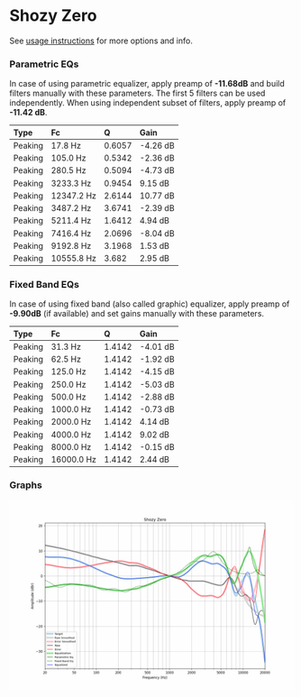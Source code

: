 # Shozy Zero
See [usage instructions](https://github.com/jaakkopasanen/AutoEq#usage) for more options and info.

### Parametric EQs
In case of using parametric equalizer, apply preamp of **-11.68dB** and build filters manually
with these parameters. The first 5 filters can be used independently.
When using independent subset of filters, apply preamp of **-11.42 dB**.

| Type    | Fc         |      Q | Gain     |
|:--------|:-----------|:-------|:---------|
| Peaking | 17.8 Hz    | 0.6057 | -4.26 dB |
| Peaking | 105.0 Hz   | 0.5342 | -2.36 dB |
| Peaking | 280.5 Hz   | 0.5094 | -4.73 dB |
| Peaking | 3233.3 Hz  | 0.9454 | 9.15 dB  |
| Peaking | 12347.2 Hz | 2.6144 | 10.77 dB |
| Peaking | 3487.2 Hz  | 3.6741 | -2.39 dB |
| Peaking | 5211.4 Hz  | 1.6412 | 4.94 dB  |
| Peaking | 7416.4 Hz  | 2.0696 | -8.04 dB |
| Peaking | 9192.8 Hz  | 3.1968 | 1.53 dB  |
| Peaking | 10555.8 Hz | 3.682  | 2.95 dB  |

### Fixed Band EQs
In case of using fixed band (also called graphic) equalizer, apply preamp of **-9.90dB**
(if available) and set gains manually with these parameters.

| Type    | Fc         |      Q | Gain     |
|:--------|:-----------|:-------|:---------|
| Peaking | 31.3 Hz    | 1.4142 | -4.01 dB |
| Peaking | 62.5 Hz    | 1.4142 | -1.92 dB |
| Peaking | 125.0 Hz   | 1.4142 | -4.15 dB |
| Peaking | 250.0 Hz   | 1.4142 | -5.03 dB |
| Peaking | 500.0 Hz   | 1.4142 | -2.88 dB |
| Peaking | 1000.0 Hz  | 1.4142 | -0.73 dB |
| Peaking | 2000.0 Hz  | 1.4142 | 4.14 dB  |
| Peaking | 4000.0 Hz  | 1.4142 | 9.02 dB  |
| Peaking | 8000.0 Hz  | 1.4142 | -0.15 dB |
| Peaking | 16000.0 Hz | 1.4142 | 2.44 dB  |

### Graphs
![](./Shozy%20Zero.png)
